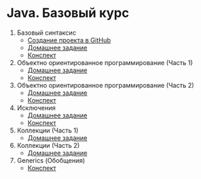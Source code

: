 # Java. Базовый курс

1. Базовый синтаксис
    * [Создание проекта в GitHub](Base%20Syntax/create-github-project.md)
    * [Домашнее задание](Base%20Syntax/homework.md)
    * [Конспект](Base%20Syntax/conspect.md)
2. Объектно ориентированное программирование (Часть 1)
    * [Домашнее задание](OOP%201/homework.md)
    * [Конспект](OOP%201/conspect.md)
3. Объектно ориентированное программирование (Часть 2)
    * [Домашнее задание](OOP%202/homework.md)
    * [Конспект](OOP%202/conspect.md)
4. Исключения
    * [Домашнее задание](Exceptions/homework.md)
    * [Конспект](Exceptions/conspects.md)
5. Коллекции (Часть 1)
   * [Домашнее задание](Collections%201/homework.md)
6. Коллекции (Часть 2)
   * [Домашнее задание](Collections%202/homework.md)
7. Generics (Обобщения)
   * [Конспект](Generics/conspect.md)
